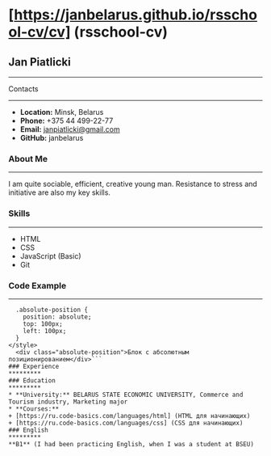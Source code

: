 # [https://janbelarus.github.io/rsschool-cv/cv] (rsschool-cv)
## Jan Piatlicki
*********
Contacts
*********
* **Location:** Minsk, Belarus
* **Phone:** +375 44 499-22-77
* **Email:** janpiatlicki@gmail.com
* **GitHub:** janbelarus
### About Me
*********
I am quite sociable, efficient, creative young man. 
Resistance to stress and initiative are also my key skills.
### Skills
*********
* HTML
* CSS
* JavaScript (Basic)
* Git
### Code Example
**********
```<style>
  .absolute-position {
    position: absolute;
    top: 100px;
    left: 100px;
  }
</style>
  <div class="absolute-position">Блок с абсолютным позиционированием</div>```
### Experience
*********
### Education
*********
* **University:** BELARUS STATE ECONOMIC UNIVERSITY, Commerce and Tourism industry, Marketing major
* **Courses:**
+ [https://ru.code-basics.com/languages/html] (HTML для начинающих)
+ [https://ru.code-basics.com/languages/css] (CSS для начинающих)
### English
*********
**B1** (I had been practicing English, when I was a student at BSEU)